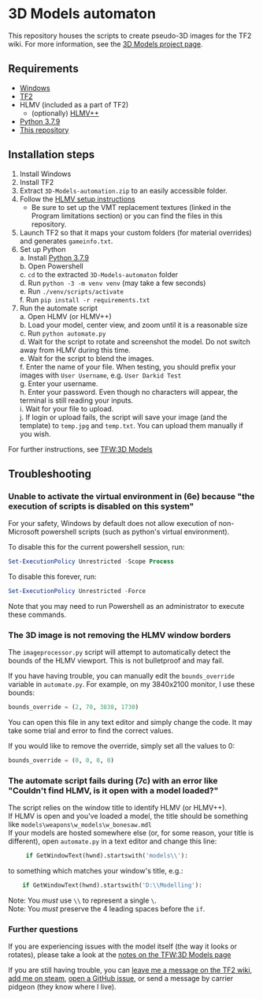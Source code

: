 # 3D Models automaton
This repository houses the scripts to create pseudo-3D images for the TF2 wiki. For more information, see the [3D Models project page](https://wiki.teamfortress.com/wiki/Team_Fortress_Wiki:3D_Models).

## Requirements
* [Windows](https://www.microsoft.com/windows)
* [TF2](https://store.steampowered.com/app/440/Team_Fortress_2)
* HLMV (included as a part of TF2)
    * (optionally) [HLMV++](https://github.com/ImguRandom/HLMVPlusPlus#installation)
* [Python 3.7.9](https://www.python.org/downloads/release/python-379)
* [This repository](https://github.com/jbzdarkid/3D-Models-automaton/releases/latest/download/3D-Models-automation.zip)

## Installation steps
1. Install Windows
2. Install TF2
3. Extract `3D-Models-automation.zip` to an easily accessible folder.
4. Follow the [HLMV setup instructions](https://wiki.teamfortress.com/wiki/Help:Model_Viewer)  
    * Be sure to set up the VMT replacement textures (linked in the Program limitations section) or you can find the files in this repository.
5. Launch TF2 so that it maps your custom folders (for material overrides) and generates `gameinfo.txt`.
6. Set up Python  
    a. Install [Python 3.7.9](https://www.python.org/downloads/release/python-379)  
    b. Open Powershell  
    c. `cd` to the extracted `3D-Models-automaton` folder  
    d. Run `python -3 -m venv venv` (may take a few seconds)  
    e. Run `./venv/scripts/activate`  
    f. Run `pip install -r requirements.txt`  
7. Run the automate script  
    a. Open HLMV (or HLMV++)  
    b. Load your model, center view, and zoom until it is a reasonable size  
    c. Run `python automate.py`  
    d. Wait for the script to rotate and screenshot the model. Do not switch away from HLMV during this time.  
    e. Wait for the script to blend the images.  
    f. Enter the name of your file. When testing, you should prefix your images with `User Username`, e.g. `User Darkid Test`  
    g. Enter your username.  
    h. Enter your password. Even though no characters will appear, the terminal is still reading your inputs.  
    i. Wait for your file to upload.  
    j. If login or upload fails, the script will save your image (and the template) to `temp.jpg` and `temp.txt`. You can upload them manually if you wish.  

For further instructions, see [TFW:3D Models](https://wiki.teamfortress.com/wiki/Team_Fortress_Wiki:3D_Models#Workflow)

## Troubleshooting
### Unable to activate the virtual environment in (6e) because "the execution of scripts is disabled on this system"
For your safety, Windows by default does not allow execution of non-Microsoft powershell scripts (such as python's virtual environment).

To disable this for the current powershell session, run:
```ps1
Set-ExecutionPolicy Unrestricted -Scope Process
```
To disable this forever, run:
```ps1
Set-ExecutionPolicy Unrestricted -Force
```

Note that you may need to run Powershell as an administrator to execute these commands.

### The 3D image is not removing the HLMV window borders
The `imageprocessor.py` script will attempt to automatically detect the bounds of the HLMV viewport. This is not bulletproof and may fail.

If you have having trouble, you can manually edit the `bounds_override` variable in `automate.py`. For example, on my 3840x2100 monitor, I use these bounds:
```py
bounds_override = (2, 70, 3838, 1730)
```
You can open this file in any text editor and simply change the code. It may take some trial and error to find the correct values.

If you would like to remove the override, simply set all the values to 0:
```py
bounds_override = (0, 0, 0, 0)
```

### The automate script fails during (7c) with an error like "Couldn't find HLMV, is it open with a model loaded?"
The script relies on the window title to identify HLMV (or HLMV++).  
If HLMV is open and you've loaded a model, the title should be something like `models\weapons\w_models\w_bonesaw.mdl`  
If your models are hosted somewhere else (or, for some reason, your title is different), open `automate.py` in a text editor and change this line:
```py
     if GetWindowText(hwnd).startswith('models\\'):
```
to something which matches your window's title, e.g.:
```py
    if GetWindowText(hwnd).startswith('D:\\Modelling'):
```
Note: You *must* use `\\` to represent a single `\`.  
Note: You *must* preserve the 4 leading spaces before the `if`.  

### Further questions
If you are experiencing issues with the model itself (the way it looks or rotates), please take a look at the [notes on the TFW:3D Models page](https://wiki.teamfortress.com/wiki/Team_Fortress_Wiki:3D_Models#Workflow)

If you are still having trouble, you can [leave me a message on the TF2 wiki](https://wiki.teamfortress.com/w/index.php?title=User_talk:Darkid&action=edit&section=new), [add me on steam](https://steamcommunity.com/id/jbzdarkid), [open a GitHub issue](https://github.com/jbzdarkid/3D-Models-automaton/issues/new), or send a message by carrier pidgeon (they know where I live).
